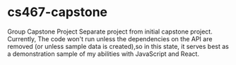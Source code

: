# cs467-capstone
Group Capstone Project
Separate project from initial capstone project.
Currently, The code won't run unless the dependencies on the API are removed (or unless sample data is created),so in this state, it serves best as a demonstration sample of my abilities with JavaScript and React.
